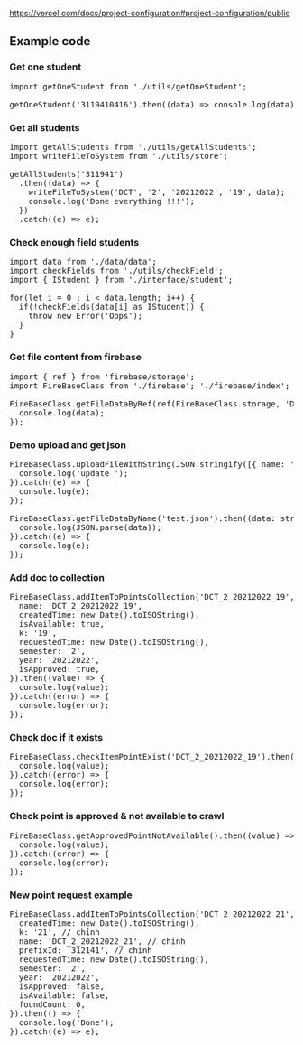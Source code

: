 https://vercel.com/docs/project-configuration#project-configuration/public

## Example code

### Get one student 

<pre>
import getOneStudent from './utils/getOneStudent';

getOneStudent('3119410416').then((data) => console.log(data));
</pre>

### Get all students

<pre>
import getAllStudents from './utils/getAllStudents';
import writeFileToSystem from './utils/store';

getAllStudents('311941')
  .then((data) => {
    writeFileToSystem('DCT', '2', '20212022', '19', data);
    console.log('Done everything !!!');
  })
  .catch((e) => e);
</pre>
 
### Check enough field students
<pre>
import data from './data/data';
import checkFields from './utils/checkField';
import { IStudent } from './interface/student';

for(let i = 0 ; i < data.length; i++) {
  if(!checkFields(data[i] as IStudent)) {
    throw new Error('Oops');
  }
}
</pre>

### Get file content from  firebase

<pre>
import { ref } from 'firebase/storage';
import FireBaseClass from './firebase'; './firebase/index';

FireBaseClass.getFileDataByRef(ref(FireBaseClass.storage, 'DCT_2_20212022_19.json')).then((data) => {
  console.log(data);
});
</pre>

### Demo upload and get json 

<pre>
FireBaseClass.uploadFileWithString(JSON.stringify([{ name: 'cuong' }]), 'test.json').then(() => {
  console.log('update ');
}).catch((e) => {
  console.log(e);
});

FireBaseClass.getFileDataByName('test.json').then((data: string) => {
  console.log(JSON.parse(data));
}).catch((e) => {
  console.log(e);
});
</pre>

### Add doc to collection

<pre>
FireBaseClass.addItemToPointsCollection('DCT_2_20212022_19', {
  name: 'DCT_2_20212022_19',
  createdTime: new Date().toISOString(),
  isAvailable: true,
  k: '19',
  requestedTime: new Date().toISOString(),
  semester: '2',
  year: '20212022',
  isApproved: true,
}).then((value) => {
  console.log(value);
}).catch((error) => {
  console.log(error);
});
</pre>

### Check doc if it exists

<pre>
FireBaseClass.checkItemPointExist('DCT_2_20212022_19').then((value) => {
  console.log(value);
}).catch((error) => {
  console.log(error);
});
</pre>

### Check point is approved & not available to crawl

<pre>
FireBaseClass.getApprovedPointNotAvailable().then((value) => {
  console.log(value);
}).catch((error) => {
  console.log(error);
});
</pre>

### New point request example

<pre>
FireBaseClass.addItemToPointsCollection('DCT_2_20212022_21', {
  createdTime: new Date().toISOString(),
  k: '21', // chỉnh
  name: 'DCT_2_20212022_21', // chỉnh
  prefixId: '312141', // chỉnh
  requestedTime: new Date().toISOString(),
  semester: '2',
  year: '20212022',
  isApproved: false,
  isAvailable: false,
  foundCount: 0,
}).then(() => {
  console.log('Done');
}).catch((e) => e);
</pre>
